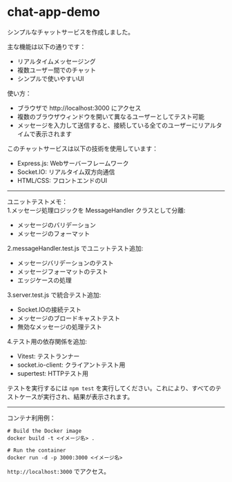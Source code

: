 # chat-app-demo

シンプルなチャットサービスを作成しました。  

主な機能は以下の通りです：  
- リアルタイムメッセージング
- 複数ユーザー間でのチャット
- シンプルで使いやすいUI

使い方：  
- ブラウザで http://localhost:3000 にアクセス
- 複数のブラウザウィンドウを開いて異なるユーザーとしてテスト可能
- メッセージを入力して送信すると、接続している全てのユーザーにリアルタイムで表示されます

このチャットサービスは以下の技術を使用しています：  
- Express.js: Webサーバーフレームワーク
- Socket.IO: リアルタイム双方向通信
- HTML/CSS: フロントエンドのUI

---

ユニットテストメモ：  
1.メッセージ処理ロジックを MessageHandler クラスとして分離:
- メッセージのバリデーション
- メッセージのフォーマット

2.messageHandler.test.js でユニットテスト追加:  
- メッセージバリデーションのテスト
- メッセージフォーマットのテスト
- エッジケースの処理

3.server.test.js で統合テスト追加:  
- Socket.IOの接続テスト
- メッセージのブロードキャストテスト
- 無効なメッセージの処理テスト

4.テスト用の依存関係を追加:  
- Vitest: テストランナー
- socket.io-client: クライアントテスト用
- supertest: HTTPテスト用

テストを実行するには `npm test` を実行してください。これにより、すべてのテストケースが実行され、結果が表示されます。

---

コンテナ利用例：

```
# Build the Docker image
docker build -t <イメージ名> .

# Run the container
docker run -d -p 3000:3000 <イメージ名>
```

`http://localhost:3000` でアクセス。

